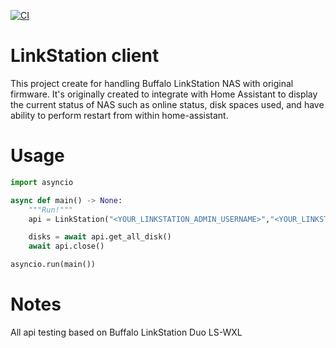 [![CI](https://github.com/iKaew/linkstation/actions/workflows/python-app.yml/badge.svg)](https://github.com/iKaew/linkstation/actions/workflows/python-app.yml)

# LinkStation client

This project create for handling Buffalo LinkStation NAS with original firmware. It's originally created to integrate with Home Assistant to display the current status of NAS such as online status, disk spaces used, and have ability to perform restart from within home-assistant. 

# Usage

```python
import asyncio

async def main() -> None:
    """Run!"""
    api = LinkStation("<YOUR_LINKSTATION_ADMIN_USERNAME>","<YOUR_LINKSTATION_ADMIN_PASSWORD>","<YOUR_LINKSTATION_NAME/IP>")

    disks = await api.get_all_disk()
    await api.close()

asyncio.run(main())
```


# Notes
All api testing based on Buffalo LinkStation Duo LS-WXL